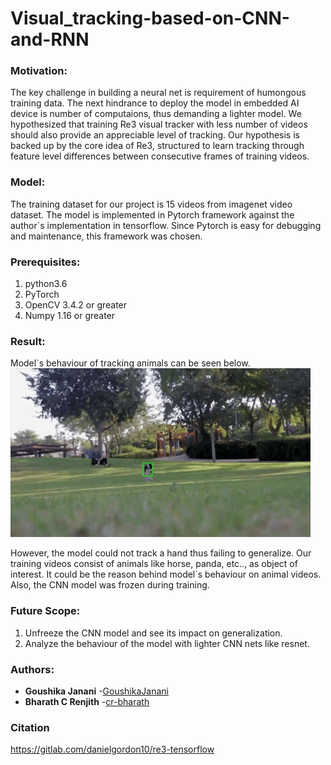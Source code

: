 # Visual_tracking-based-on-CNN-and-RNN
### Motivation:
The key challenge in building a neural net is requirement of humongous training data. The next hindrance to deploy the model in embedded AI device is number of computaions,
thus demanding a lighter model. We hypothesized that training Re3 visual tracker with less number of videos should also provide an appreciable level of tracking. Our 
hypothesis is backed up by the core idea of Re3, structured to learn tracking through feature level differences between consecutive frames of training videos.

### Model:
The training dataset for our project is 15 videos from imagenet video dataset. The model is implemented in Pytorch framework against the author\`s implementation in tensorflow.
Since Pytorch is easy for debugging and maintenance, this framework was chosen. 

### Prerequisites:
1. python3.6
2. PyTorch
3. OpenCV 3.4.2 or greater
4. Numpy 1.16 or greater

### Result:
Model\`s behaviour of tracking animals can be seen below. 
![](dog.gif)

However, the model could not track a hand thus failing to generalize. Our training videos consist of animals like horse, panda,
etc.., as object of interest. It could be the reason behind model\`s behaviour on animal videos. Also, the CNN model was frozen during training.

### Future Scope:
1) Unfreeze the CNN model and see its impact on generalization.
2) Analyze the behaviour of the model with lighter CNN nets like resnet.

### Authors:
* **Goushika Janani** -[GoushikaJanani](https://github.com/GoushikaJanani)
* **Bharath C Renjith** -[cr-bharath](https://github.com/cr-bharath)

### Citation
https://gitlab.com/danielgordon10/re3-tensorflow
